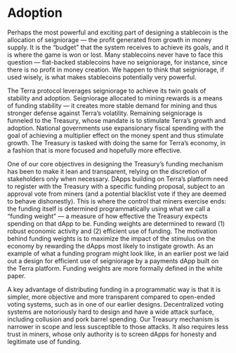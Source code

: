 # Adoption

Perhaps the most powerful and exciting part of designing a stablecoin is the allocation of seigniorage — the profit generated from growth in money supply. It is the “budget” that the system receives to achieve its goals, and it is where the game is won or lost. Many stablecoins never have to face this question — fiat-backed stablecoins have no seigniorage, for instance, since there is no profit in money creation. We happen to think that seigniorage, if used wisely, is what makes stablecoins potentially very powerful.

The Terra protocol leverages seigniorage to achieve its twin goals of stability and adoption. Seigniorage allocated to mining rewards is a means of funding stability — it creates more stable demand for mining and thus stronger defense against Terra’s volatility. Remaining seigniorage is funneled to the Treasury, whose mandate is to stimulate Terra’s growth and adoption. National governments use expansionary fiscal spending with the goal of achieving a multiplier effect on the money spent and thus stimulate growth. The Treasury is tasked with doing the same for Terra’s economy, in a fashion that is more focused and hopefully more effective.

One of our core objectives in designing the Treasury’s funding mechanism has been to make it lean and transparent, relying on the discretion of stakeholders only when necessary. DApps building on Terra’s platform need to register with the Treasury with a specific funding proposal, subject to an approval vote from miners \(and a potential blacklist vote if they are deemed to behave dishonestly\). This is where the control that miners exercise ends: the funding itself is determined programmatically using what we call a “funding weight” — a measure of how effective the Treasury expects spending on that dApp to be. Funding weights are determined to reward \(1\) robust economic activity and \(2\) efficient use of funding. The motivation behind funding weights is to maximize the impact of the stimulus on the economy by rewarding the dApps most likely to instigate growth. As an example of what a funding program might look like, in an earlier post we laid out a design for efficient use of seigniorage by a payments dApp built on the Terra platform. Funding weights are more formally defined in the white paper.

A key advantage of distributing funding in a programmatic way is that it is simpler, more objective and more transparent compared to open-ended voting systems, such as in one of our earlier designs. Decentralized voting systems are notoriously hard to design and have a wide attack surface, including collusion and pork barrel spending. Our Treasury mechanism is narrower in scope and less susceptible to those attacks. It also requires less trust in miners, whose only authority is to screen dApps for honesty and legitimate use of funding.

